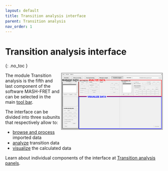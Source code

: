 ```yaml
---
layout: default
title: Transition analysis interface
parent: Transition analysis
nav_order: 1
---
```


# Transition analysis interface
{: .no_toc }

<a href="../assets/images/gui/interface-transition-analysis.png"><img src="../assets/images/gui/interface-transition-analysis.png" width="325" style="float:right"/></a>

The module Transition analysis is the fifth and last component of the software MASH-FRET and can be selected in the main 
[tool bar](../../Getting_started.html#interface).

The interface can be divided into three subunits that respectively allow to:
* <u>browse and process</u> imported data
* <u>analyze</u> transition data
* <u>visualize</u> the calculated data

Learn about individual components of the interface at 
[Transition analysis panels](/docs/transition-analysis/panels).


